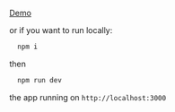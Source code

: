 [Demo](https://tokopedia-friza.netlify.com/)

or if you want to run locally:
```bash
  npm i
```
then
```bash
  npm run dev
```

the app running on `http://localhost:3000`